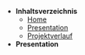 * <b> Inhaltsverzeichnis </b>
  * [Home](/)
  * [Presentation](/Presentation/README.md)
  * [Projektverlauf](/Projektverlauf/README.md)
* <b> Presentation </b>
